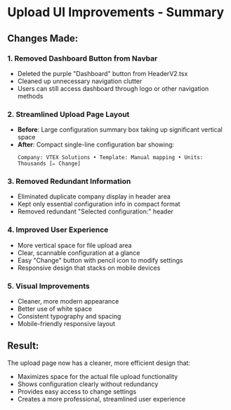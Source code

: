 # Upload UI Improvements - Summary

## Changes Made:

### 1. **Removed Dashboard Button from Navbar**
- Deleted the purple "Dashboard" button from HeaderV2.tsx
- Cleaned up unnecessary navigation clutter
- Users can still access dashboard through logo or other navigation methods

### 2. **Streamlined Upload Page Layout**
- **Before**: Large configuration summary box taking up significant vertical space
- **After**: Compact single-line configuration bar showing:
  ```
  Company: VTEX Solutions • Template: Manual mapping • Units: Thousands [✏️ Change]
  ```

### 3. **Removed Redundant Information**
- Eliminated duplicate company display in header area
- Kept only essential configuration info in compact format
- Removed redundant "Selected configuration:" header

### 4. **Improved User Experience**
- More vertical space for file upload area
- Clear, scannable configuration at a glance
- Easy "Change" button with pencil icon to modify settings
- Responsive design that stacks on mobile devices

### 5. **Visual Improvements**
- Cleaner, more modern appearance
- Better use of white space
- Consistent typography and spacing
- Mobile-friendly responsive layout

## Result:
The upload page now has a cleaner, more efficient design that:
- Maximizes space for the actual file upload functionality
- Shows configuration clearly without redundancy
- Provides easy access to change settings
- Creates a more professional, streamlined user experience